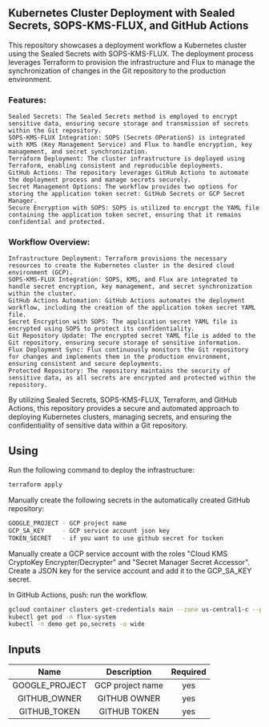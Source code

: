 ## Kubernetes Cluster Deployment with Sealed Secrets, SOPS-KMS-FLUX, and GitHub Actions

This repository showcases a deployment workflow a Kubernetes cluster using the Sealed Secrets with SOPS-KMS-FLUX. The deployment process leverages Terraform to provision the infrastructure and Flux to manage the synchronization of changes in the Git repository to the production environment.

### Features:

    Sealed Secrets: The Sealed Secrets method is employed to encrypt sensitive data, ensuring secure storage and transmission of secrets within the Git repository.
    SOPS-KMS-FLUX Integration: SOPS (Secrets OPerationS) is integrated with KMS (Key Management Service) and Flux to handle encryption, key management, and secret synchronization.
    Terraform Deployment: The cluster infrastructure is deployed using Terraform, enabling consistent and reproducible deployments.
    GitHub Actions: The repository leverages GitHub Actions to automate the deployment process and manage secrets securely.
    Secret Management Options: The workflow provides two options for storing the application token secret: GitHub Secrets or GCP Secret Manager.
    Secure Encryption with SOPS: SOPS is utilized to encrypt the YAML file containing the application token secret, ensuring that it remains confidential and protected.

### Workflow Overview:

    Infrastructure Deployment: Terraform provisions the necessary resources to create the Kubernetes cluster in the desired cloud environment (GCP).
    SOPS-KMS-FLUX Integration: SOPS, KMS, and Flux are integrated to handle secret encryption, key management, and secret synchronization within the cluster.
    GitHub Actions Automation: GitHub Actions automates the deployment workflow, including the creation of the application token secret YAML file.
    Secret Encryption with SOPS: The application secret YAML file is encrypted using SOPS to protect its confidentiality.
    Git Repository Update: The encrypted secret YAML file is added to the Git repository, ensuring secure storage of sensitive information.
    Flux Deployment Sync: Flux continuously monitors the Git repository for changes and implements them in the production environment, ensuring consistent and secure deployments.
    Protected Repository: The repository maintains the security of sensitive data, as all secrets are encrypted and protected within the repository.

By utilizing Sealed Secrets, SOPS-KMS-FLUX, Terraform, and GitHub Actions, this repository provides a secure and automated approach to deploying Kubernetes clusters, managing secrets, and ensuring the confidentiality of sensitive data within a Git repository.

## Using
Run the following command to deploy the infrastructure:
```bash
terraform apply
```

Manually create the following secrets in the automatically created GitHub repository:
```bash
GOOGLE_PROJECT - GCP project name
GCP_SA_KEY     - GCP service account json key
TOKEN_SECRET   - if you want to use github secret for tocken
```

Manually create a GCP service account with the roles "Cloud KMS CryptoKey Encrypter/Decrypter" and "Secret Manager Secret Accessor".
Create a JSON key for the service account and add it to the GCP_SA_KEY secret.

In GitHub Actions, push: run the workflow.

```bash
gcloud container clusters get-credentials main --zone us-central1-c --project <GOOGLE_PROJECT>
kubectl get pod -n flux-system
kubectl -n demo get po,secrets -o wide
```

## Inputs

|       Name       |            Description           | Required |
|:----------------:|:--------------------------------:|:--------:|
| GOOGLE_PROJECT   | GCP project name                 |    yes   |
| GITHUB_OWNER     | GITHUB    OWNER                  |    yes   |
| GITHUB_TOKEN     | GITHUB TOKEN                     |    yes   |

